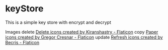 # keyStore
This is a simple key store with encrypt and decrypt


Images
delete <a href="https://www.flaticon.com/free-icons/delete" title="delete icons">Delete icons created by Kiranshastry - Flaticon</a>
copy <a href="https://www.flaticon.com/free-icons/paper" title="paper icons">Paper icons created by Gregor Cresnar - Flaticon</a>
update <a href="https://www.flaticon.com/free-icons/refresh" title="refresh icons">Refresh icons created by Becris - Flaticon</a>